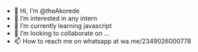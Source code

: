 - 👋 Hi, I’m @theAkorede
- 👀 I’m interested in any intern
- 🌱 I’m currently learning javascript
- 💞️ I’m looking to collaborate on ...
- 📫 How to reach me on whatsapp at wa.me/2349026000778

<!---
theAkorede/theAkorede is a ✨ special ✨ repository because its `README.md` (this file) appears on your GitHub profile.
You can click the Preview link to take a look at your changes.
--->
